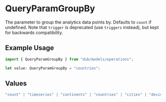 # QueryParamGroupBy

The parameter to group the analytics data points by. Defaults to `count` if undefined. Note that `trigger` is deprecated (use `triggers` instead), but kept for backwards compatibility.

## Example Usage

```typescript
import { QueryParamGroupBy } from "dub/models/operations";

let value: QueryParamGroupBy = "countries";
```

## Values

```typescript
"count" | "timeseries" | "continents" | "countries" | "cities" | "devices" | "browsers" | "os" | "trigger" | "triggers" | "referers" | "referer_urls" | "top_links" | "top_urls"
```